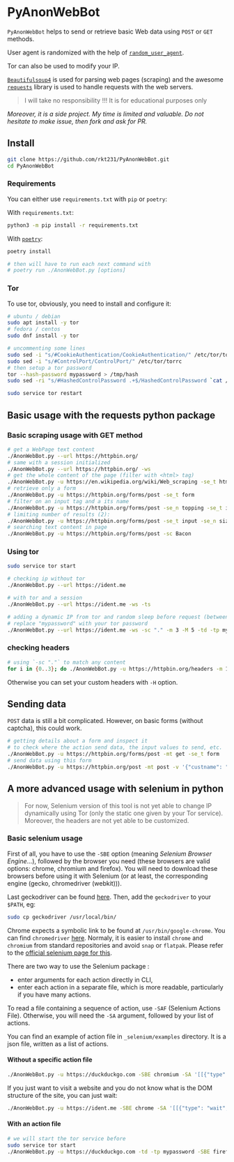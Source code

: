 # PyAnonWebBot

`PyAnonWebBot` helps to send or retrieve basic Web data using `POST` or `GET` methods.

User agent is randomized with the help of [`random_user_agent`](https://github.com/Luqman-Ud-Din/random_user_agent).

Tor can also be used to modify your IP.

[`Beautifulsoup4`](https://www.crummy.com/software/BeautifulSoup/) is used for parsing web pages (scraping) and the awesome [`requests`](https://github.com/psf/requests) library is used to handle requests with the web servers.

> I will take no responsibility !!! It is for educational purposes only

_Moreover, it is a side project. My time is limited and valuable. Do not hesitate to make issue, then fork and ask for PR._

## Install

```bash
git clone https://github.com/rkt231/PyAnonWebBot.git
cd PyAnonWebBot
```

### Requirements

You can either use `requirements.txt` with `pip` or `poetry`:


With `requirements.txt`:

```bash
python3 -m pip install -r requirements.txt
```

With [`poetry`](https://python-poetry.org/):

```bash
poetry install

# then will have to run each next command with 
# poetry run ./AnonWebBot.py [options]
```

### Tor

To use tor, obviously, you need to install and configure it:

```bash
# ubuntu / debian
sudo apt install -y tor
# fedora / centos
sudo dnf install -y tor

# uncommenting some lines
sudo sed -i "s/#CookieAuthentication/CookieAuthentication/" /etc/tor/torrc
sudo sed -i "s/#ControlPort/ControlPort/" /etc/tor/torrc
# then setup a tor password
tor --hash-password mypassword > /tmp/hash
sudo sed -ri "s/#HashedControlPassword .+$/HashedControlPassword `cat /tmp/hash`/g" /etc/tor/torrc

sudo service tor restart
```

## Basic usage with the requests python package

### Basic scraping usage with GET method

```bash
# get a WebPage text content
./AnonWebBot.py --url https://httpbin.org/ 
# same with a session initialized
./AnonWebBot.py --url https://httpbin.org/ -ws
# get the whole content of the page (filter with <html> tag)
./AnonWebBot.py -u https://en.wikipedia.org/wiki/Web_scraping -se_t html > /tmp/scraping.html
# retrieve only a form 
./AnonWebBot.py -u https://httpbin.org/forms/post -se_t form
# filter on an input tag and a its name
./AnonWebBot.py -u https://httpbin.org/forms/post -se_n topping -se_t input
# limiting number of results (2):
./AnonWebBot.py -u https://httpbin.org/forms/post -se_t input -se_n size -sl 2
# searching text content in page
./AnonWebBot.py -u https://httpbin.org/forms/post -sc Bacon
```

### Using tor

```bash
sudo service tor start

# checking ip without tor
./AnonWebBot.py --url https://ident.me 

# with tor and a session
./AnonWebBot.py --url https://ident.me -ws -ts

# adding a dynamic IP from tor and random sleep before request (between 3 and 5 seconds)
# replace "mypassword" with your tor password
./AnonWebBot.py --url https://ident.me -ws -sc "." -m 3 -M 5 -td -tp mypassword
```

### checking headers

```bash
# using `-sc "."` to match any content
for i in {0..3}; do ./AnonWebBot.py -u https://httpbin.org/headers -m 1 -M 3 -sc "."|grep User-Agent; done
```

Otherwise you can set your custom headers with `-H` option.

## Sending data

`POST` data is still a bit complicated. However, on basic forms (without captcha), this could work.

```bash
# getting details about a form and inspect it
# to check where the action send data, the input values to send, etc. 
./AnonWebBot.py -u https://httpbin.org/forms/post -mt get -se_t form
# send data using this form
./AnonWebBot.py -u https://httpbin.org/post -mt post -v '{"custname": "JohnDoe", "custel": "00-00-000", "custemail": "john.doe@domain.tld", "size": "large", "topping": "cheese", "delivery":"19:45"}' -sc "." -td -tp mypassword
```

## A more advanced usage with selenium in python

> For now, Selenium version of this tool is not yet able to change IP dynamically using Tor (only the static one given by your Tor service). Moreover, the headers are not yet able to be customized.

### Basic selenium usage

First of all, you have to use the `-SBE` option (meaning _Selenium Browser Engine_...), followed by the browser you need (these browsers are valid options: chrome, chromium and firefox).
You will need to download these browsers before using it with Selenium (or at least, the corresponding engine (gecko, chromedriver (webkit))).

Last geckodriver can be found [here](https://github.com/mozilla/geckodriver/releases/). Then, add the `geckodriver` to your `$PATH`, eg:

```bash
sudo cp geckodriver /usr/local/bin/
```

Chrome expects a symbolic link to be found at `/usr/bin/google-chrome`. You can find `chromedriver` [here](https://chromedriver.chromium.org/downloads). Normaly, it is easier to install `chrome` and `chromium` from standard repositories and avoid `snap` or `flatpak`. Please refer to the [official selenium page for this](https://www.selenium.dev/documentation/webdriver/getting_started/install_drivers/).


There are two way to use the Selenium package :

- enter arguments for each action directly in CLI,
- enter each action in a separate file, which is more readable, particularly if you have many actions.

To read a file containing a sequence of action, use `-SAF` (Selenium Actions File). Otherwise, you will need the `-SA` argument, followed by your list of actions.

You can find an example of action file in `_selenium/examples` directory. It is a json file, written as a list of actions.

#### Without a specific action file

```bash
./AnonWebBot.py -u https://duckduckgo.com -SBE chromium -SA '[[{"type": "find_element_by_name", "value": "q"}, {"type": "send_keys", "value": "test"}]]'
```

If you just want to visit a website and you do not know what is the DOM structure of the site, you can just wait:

```bash
./AnonWebBot.py -u https://ident.me -SBE chrome -SA '[[{"type": "wait", "value": "2"}]]' -td -tp mypassword
```

#### With an action file

```bash
# we will start the tor service before
sudo service tor start
./AnonWebBot.py -u https://duckduckgo.com -td -tp mypassword -SBE firefox -SAF _selenium/examples/test_ddg.json
```

